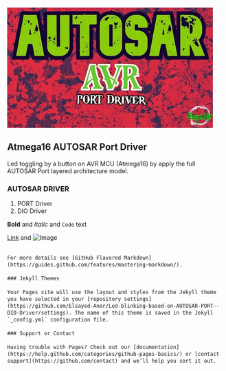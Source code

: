 
![](images/logo_1.1.JPG.jpg)
## Atmega16 AUTOSAR Port Driver
Led toggling by a button on AVR MCU (Atmega16) by apply the full AUTOSAR Port layered architecture model.


### AUTOSAR DRIVER

1. PORT Driver
2. DIO Driver

**Bold** and _Italic_ and `Code` text

[Link](url) and ![Image](src)
```

For more details see [GitHub Flavored Markdown](https://guides.github.com/features/mastering-markdown/).

### Jekyll Themes

Your Pages site will use the layout and styles from the Jekyll theme you have selected in your [repository settings](https://github.com/Elsayed-Aner/Led-blinking-based-on-AUTOSAR-PORT--DIO-Driver/settings). The name of this theme is saved in the Jekyll `_config.yml` configuration file.

### Support or Contact

Having trouble with Pages? Check out our [documentation](https://help.github.com/categories/github-pages-basics/) or [contact support](https://github.com/contact) and we’ll help you sort it out.
